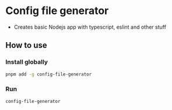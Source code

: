# Config file generator

- Creates basic Nodejs app with typescript, eslint and other stuff

## How to use

### Install globally

```sh
pnpm add -g config-file-generator
```

### Run

```sh
config-file-generator
```
